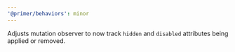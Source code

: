 ```yaml
---
'@primer/behaviors': minor
---
```


Adjusts mutation observer to now track `hidden` and `disabled` attributes being applied or removed.
